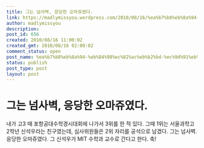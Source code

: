 ```yaml
---
title: 그는 넘사벽, 응당한 오마쥬였다.
link: https://madlymissyou.wordpress.com/2010/08/16/%ea%b7%b8%eb%8a%94-%eb%84%98%ec%82%ac%eb%b2%bd-%ec%9d%91%eb%8b%b9%ed%95%9c-%ec%98%a4%eb%a7%88%ec%a5%ac%ec%98%80%eb%8b%a4/
author: madlymissyou
description: 
post_id: 656
created: 2010/08/16 11:00:02
created_gmt: 2010/08/16 02:00:02
comment_status: open
post_name: %ea%b7%b8%eb%8a%94-%eb%84%98%ec%82%ac%eb%b2%bd-%ec%9d%91%eb%8b%b9%ed%95%9c-%ec%98%a4%eb%a7%88%ec%a5%ac%ec%98%80%eb%8b%a4
status: publish
post_type: post
layout: post
---
```


# 그는 넘사벽, 응당한 오마쥬였다.

내가 고3 때 포항공대수학경시대회에 나가서 3위를 한 적 있다. 그때 1위는 서울과학고 2학년 신석우라는 친구였는데, 심사위원들은 2위 자리를 공석으로 남겼다. 그는 넘사벽. 응당한 오마쥬였다. 그 신석우가 MIT 수학과 교수로 간다고 한다. 축!
